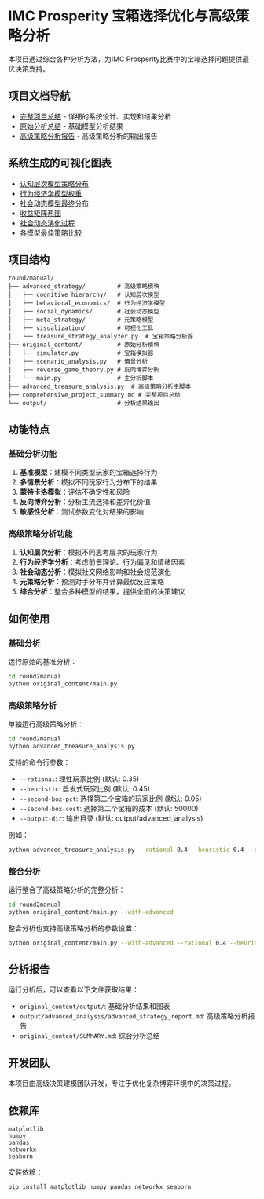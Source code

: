 # IMC Prosperity 宝箱选择优化与高级策略分析

本项目通过综合各种分析方法，为IMC Prosperity比赛中的宝箱选择问题提供最优决策支持。

## 项目文档导航

- [完整项目总结](comprehensive_project_summary.md) - 详细的系统设计、实现和结果分析
- [原始分析总结](original_content/SUMMARY.md) - 基础模型分析结果
- [高级策略分析报告](output/advanced_analysis/advanced_strategy_report.md) - 高级策略分析的输出报告

## 系统生成的可视化图表

- [认知层次模型策略分布](output/advanced_analysis/cognitive_distribution.png)
- [行为经济学模型权重](output/advanced_analysis/behavioral_weights.png)
- [社会动态模型最终分布](output/advanced_analysis/social_distribution.png)
- [收益矩阵热图](output/advanced_analysis/payoff_matrix.png)
- [社会动态演化过程](output/advanced_analysis/social_dynamics_evolution.png)
- [各模型最佳策略比较](output/advanced_analysis/model_comparison.png)

## 项目结构

```
round2manual/
├── advanced_strategy/         # 高级策略模块
│   ├── cognitive_hierarchy/   # 认知层次模型
│   ├── behavioral_economics/  # 行为经济学模型
│   ├── social_dynamics/       # 社会动态模型
│   ├── meta_strategy/         # 元策略模型
│   ├── visualization/         # 可视化工具
│   └── treasure_strategy_analyzer.py  # 宝箱策略分析器
├── original_content/          # 原始分析模块
│   ├── simulator.py           # 宝箱模拟器
│   ├── scenario_analysis.py   # 情景分析
│   ├── reverse_game_theory.py # 反向博弈分析
│   └── main.py                # 主分析脚本
├── advanced_treasure_analysis.py  # 高级策略分析主脚本
├── comprehensive_project_summary.md # 完整项目总结
└── output/                    # 分析结果输出
```

## 功能特点

### 基础分析功能

1. **基准模型**：建模不同类型玩家的宝箱选择行为
2. **多情景分析**：模拟不同玩家行为分布下的结果
3. **蒙特卡洛模拟**：评估不确定性和风险
4. **反向博弈分析**：分析主流选择和差异化价值
5. **敏感性分析**：测试参数变化对结果的影响

### 高级策略分析功能

1. **认知层次分析**：模拟不同思考层次的玩家行为
2. **行为经济学分析**：考虑前景理论、行为偏见和情绪因素
3. **社会动态分析**：模拟社交网络影响和社会规范演化
4. **元策略分析**：预测对手分布并计算最优反应策略
5. **综合分析**：整合多种模型的结果，提供全面的决策建议

## 如何使用

### 基础分析

运行原始的基准分析：

```bash
cd round2manual
python original_content/main.py
```

### 高级策略分析

单独运行高级策略分析：

```bash
cd round2manual
python advanced_treasure_analysis.py
```

支持的命令行参数：
- `--rational`: 理性玩家比例 (默认: 0.35)
- `--heuristic`: 启发式玩家比例 (默认: 0.45)
- `--second-box-pct`: 选择第二个宝箱的玩家比例 (默认: 0.05)
- `--second-box-cost`: 选择第二个宝箱的成本 (默认: 50000)
- `--output-dir`: 输出目录 (默认: output/advanced_analysis)

例如：

```bash
python advanced_treasure_analysis.py --rational 0.4 --heuristic 0.4 --second-box-pct 0.1
```

### 整合分析

运行整合了高级策略分析的完整分析：

```bash
cd round2manual
python original_content/main.py --with-advanced
```

整合分析也支持高级策略分析的参数设置：

```bash
python original_content/main.py --with-advanced --rational 0.4 --heuristic 0.4
```

## 分析报告

运行分析后，可以查看以下文件获取结果：

- `original_content/output/`: 基础分析结果和图表
- `output/advanced_analysis/advanced_strategy_report.md`: 高级策略分析报告
- `original_content/SUMMARY.md`: 综合分析总结

## 开发团队

本项目由高级决策建模团队开发，专注于优化复杂博弈环境中的决策过程。

## 依赖库

```
matplotlib
numpy
pandas
networkx
seaborn
```

安装依赖：

```bash
pip install matplotlib numpy pandas networkx seaborn
``` 